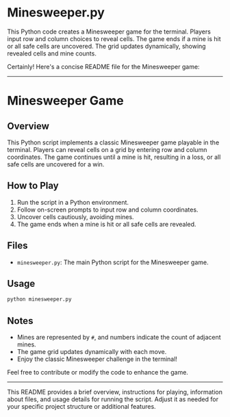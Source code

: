 # Minesweeper.py
This Python code creates a Minesweeper game for the terminal. Players input row and column choices to reveal cells. The game ends if a mine is hit or all safe cells are uncovered. The grid updates dynamically, showing revealed cells and mine counts.

Certainly! Here's a concise README file for the Minesweeper game:

---

# Minesweeper Game

## Overview

This Python script implements a classic Minesweeper game playable in the terminal. Players can reveal cells on a grid by entering row and column coordinates. The game continues until a mine is hit, resulting in a loss, or all safe cells are uncovered for a win.

## How to Play

1. Run the script in a Python environment.
2. Follow on-screen prompts to input row and column coordinates.
3. Uncover cells cautiously, avoiding mines.
4. The game ends when a mine is hit or all safe cells are revealed.

## Files

- `minesweeper.py`: The main Python script for the Minesweeper game.
  
## Usage

```bash
python minesweeper.py
```

## Notes

- Mines are represented by `#`, and numbers indicate the count of adjacent mines.
- The game grid updates dynamically with each move.
- Enjoy the classic Minesweeper challenge in the terminal!

Feel free to contribute or modify the code to enhance the game.

---

This README provides a brief overview, instructions for playing, information about files, and usage details for running the script. Adjust it as needed for your specific project structure or additional features.
